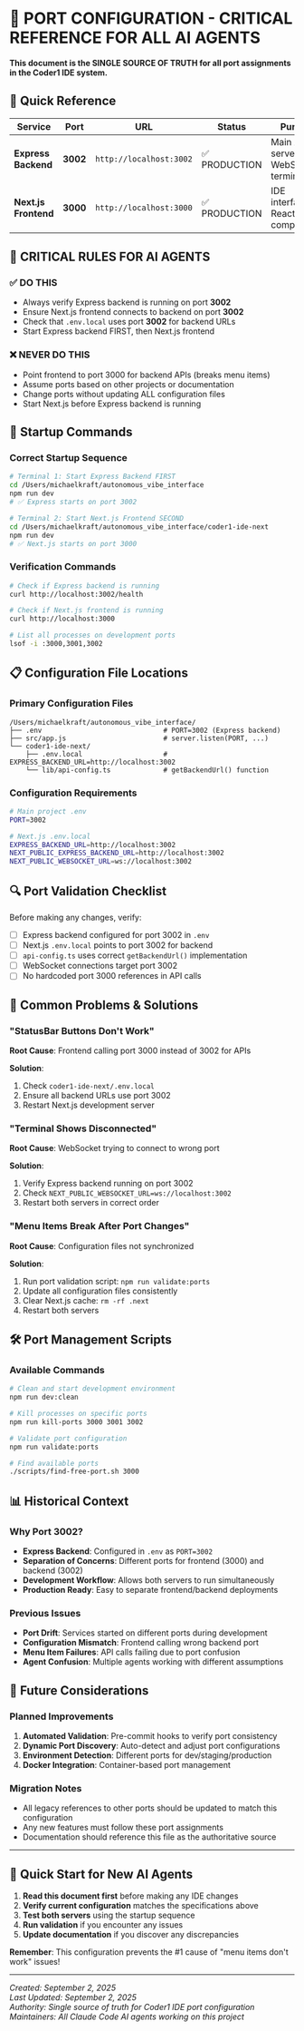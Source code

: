 # 🚨 PORT CONFIGURATION - CRITICAL REFERENCE FOR ALL AI AGENTS

**This document is the SINGLE SOURCE OF TRUTH for all port assignments in the Coder1 IDE system.**

## 🎯 Quick Reference

| Service | Port | URL | Status | Purpose |
|---------|------|-----|--------|---------|
| **Express Backend** | **3002** | `http://localhost:3002` | ✅ PRODUCTION | Main API server, WebSockets, terminal |
| **Next.js Frontend** | **3000** | `http://localhost:3000` | ✅ PRODUCTION | IDE interface, React components |

## 🚨 **CRITICAL RULES FOR AI AGENTS**

### ✅ DO THIS
- Always verify Express backend is running on port **3002**
- Ensure Next.js frontend connects to backend on port **3002**
- Check that `.env.local` uses port **3002** for backend URLs
- Start Express backend FIRST, then Next.js frontend

### ❌ NEVER DO THIS
- Point frontend to port 3000 for backend APIs (breaks menu items)
- Assume ports based on other projects or documentation
- Change ports without updating ALL configuration files
- Start Next.js before Express backend is running

## 🔧 Startup Commands

### Correct Startup Sequence
```bash
# Terminal 1: Start Express Backend FIRST
cd /Users/michaelkraft/autonomous_vibe_interface
npm run dev
# ✅ Express starts on port 3002

# Terminal 2: Start Next.js Frontend SECOND  
cd /Users/michaelkraft/autonomous_vibe_interface/coder1-ide-next
npm run dev
# ✅ Next.js starts on port 3000
```

### Verification Commands
```bash
# Check if Express backend is running
curl http://localhost:3002/health

# Check if Next.js frontend is running  
curl http://localhost:3000

# List all processes on development ports
lsof -i :3000,3001,3002
```

## 📋 Configuration File Locations

### Primary Configuration Files
```
/Users/michaelkraft/autonomous_vibe_interface/
├── .env                              # PORT=3002 (Express backend)
├── src/app.js                        # server.listen(PORT, ...) 
└── coder1-ide-next/
    ├── .env.local                    # EXPRESS_BACKEND_URL=http://localhost:3002
    └── lib/api-config.ts             # getBackendUrl() function
```

### Configuration Requirements
```bash
# Main project .env
PORT=3002

# Next.js .env.local  
EXPRESS_BACKEND_URL=http://localhost:3002
NEXT_PUBLIC_EXPRESS_BACKEND_URL=http://localhost:3002
NEXT_PUBLIC_WEBSOCKET_URL=ws://localhost:3002
```

## 🔍 Port Validation Checklist

Before making any changes, verify:

- [ ] Express backend configured for port 3002 in `.env`
- [ ] Next.js `.env.local` points to port 3002 for backend 
- [ ] `api-config.ts` uses correct `getBackendUrl()` implementation
- [ ] WebSocket connections target port 3002
- [ ] No hardcoded port 3000 references in API calls

## 🚨 Common Problems & Solutions

### "StatusBar Buttons Don't Work"
**Root Cause**: Frontend calling port 3000 instead of 3002 for APIs

**Solution**: 
1. Check `coder1-ide-next/.env.local` 
2. Ensure all backend URLs use port 3002
3. Restart Next.js development server

### "Terminal Shows Disconnected" 
**Root Cause**: WebSocket trying to connect to wrong port

**Solution**:
1. Verify Express backend running on port 3002
2. Check `NEXT_PUBLIC_WEBSOCKET_URL=ws://localhost:3002`
3. Restart both servers in correct order

### "Menu Items Break After Port Changes"
**Root Cause**: Configuration files not synchronized

**Solution**:
1. Run port validation script: `npm run validate:ports`
2. Update all configuration files consistently  
3. Clear Next.js cache: `rm -rf .next`
4. Restart both servers

## 🛠️ Port Management Scripts

### Available Commands
```bash
# Clean and start development environment
npm run dev:clean

# Kill processes on specific ports
npm run kill-ports 3000 3001 3002

# Validate port configuration
npm run validate:ports

# Find available ports
./scripts/find-free-port.sh 3000
```

## 📊 Historical Context

### Why Port 3002?
- **Express Backend**: Configured in `.env` as `PORT=3002`
- **Separation of Concerns**: Different ports for frontend (3000) and backend (3002)
- **Development Workflow**: Allows both servers to run simultaneously
- **Production Ready**: Easy to separate frontend/backend deployments

### Previous Issues
- **Port Drift**: Services started on different ports during development
- **Configuration Mismatch**: Frontend calling wrong backend port
- **Menu Item Failures**: API calls failing due to port confusion
- **Agent Confusion**: Multiple agents working with different assumptions

## 🔮 Future Considerations

### Planned Improvements
1. **Automated Validation**: Pre-commit hooks to verify port consistency
2. **Dynamic Port Discovery**: Auto-detect and adjust port configurations
3. **Environment Detection**: Different ports for dev/staging/production
4. **Docker Integration**: Container-based port management

### Migration Notes
- All legacy references to other ports should be updated to match this configuration
- Any new features must follow these port assignments
- Documentation should reference this file as the authoritative source

---

## 🚀 Quick Start for New AI Agents

1. **Read this document first** before making any IDE changes
2. **Verify current configuration** matches the specifications above  
3. **Test both servers** using the startup sequence
4. **Run validation** if you encounter any issues
5. **Update documentation** if you discover any discrepancies

**Remember**: This configuration prevents the #1 cause of "menu items don't work" issues!

---

*Created: September 2, 2025*  
*Last Updated: September 2, 2025*  
*Authority: Single source of truth for Coder1 IDE port configuration*  
*Maintainers: All Claude Code AI agents working on this project*